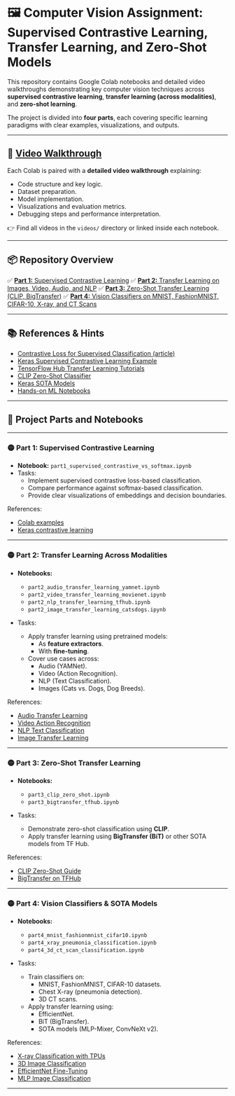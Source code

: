 # 🖼️ Computer Vision Assignment: Supervised Contrastive Learning, Transfer Learning, and Zero-Shot Models

This repository contains Google Colab notebooks and detailed video walkthroughs demonstrating key computer vision techniques across **supervised contrastive learning**, **transfer learning (across modalities)**, and **zero-shot learning**.

The project is divided into **four parts**, each covering specific learning paradigms with clear examples, visualizations, and outputs.

---

## 🎥 [Video Walkthrough](youtube.com)

Each Colab is paired with a **detailed video walkthrough** explaining:
- Code structure and key logic.
- Dataset preparation.
- Model implementation.
- Visualizations and evaluation metrics.
- Debugging steps and performance interpretation.

👉 Find all videos in the `videos/` directory or linked inside each notebook.

---

## 📦 Repository Overview

✅ [**Part 1:** Supervised Contrastive Learning]()
✅ [**Part 2:** Transfer Learning on Images, Video, Audio, and NLP]()
✅ [**Part 3:** Zero-Shot Transfer Learning (CLIP, BigTransfer)]()
✅ [**Part 4:** Vision Classifiers on MNIST, FashionMNIST, CIFAR-10, X-ray, and CT Scans]()

---

## 📚 References & Hints

- [Contrastive Loss for Supervised Classification (article)](https://towardsdatascience.com/contrastive-loss-for-supervised-classification-224ae35692e7)  
- [Keras Supervised Contrastive Learning Example](https://keras.io/examples/vision/supervised-contrastive-learning)  
- [TensorFlow Hub Transfer Learning Tutorials](https://amitness.com/2020/02/tensorflow-hub-for-transfer-learning)  
- [CLIP Zero-Shot Classifier](https://towardsdatascience.com/how-to-try-clip-openais-zero-shot-image-classifier-439d75a34d6b)  
- [Keras SOTA Models](https://keras.io/examples/vision/bit)  
- [Hands-on ML Notebooks](https://github.com/ageron/handson-ml3/blob/main/14_deep_computer_vision_with_cnns.ipynb)

---

## 🚀 Project Parts and Notebooks

---

### 🟡 **Part 1: Supervised Contrastive Learning**

- **Notebook:** `part1_supervised_contrastive_vs_softmax.ipynb`
- Tasks:
  - Implement supervised contrastive loss-based classification.
  - Compare performance against softmax-based classification.
  - Provide clear visualizations of embeddings and decision boundaries.

References:
- [Colab examples](https://docs.google.com/presentation/d/1UxtHDwjViC7VpSb0zB-kajGQ-TwznQmc-7LsbHRfO3s/edit#slide=id.gcdc5f16e5b_20_5)
- [Keras contrastive learning](https://keras.io/examples/vision/supervised-contrastive-learning)

---

### 🟡 **Part 2: Transfer Learning Across Modalities**

- **Notebooks:**  
  - `part2_audio_transfer_learning_yamnet.ipynb`  
  - `part2_video_transfer_learning_movienet.ipynb`  
  - `part2_nlp_transfer_learning_tfhub.ipynb`  
  - `part2_image_transfer_learning_catsdogs.ipynb`

- Tasks:
  - Apply transfer learning using pretrained models:
    - As **feature extractors**.
    - With **fine-tuning**.
  - Cover use cases across:
    - Audio (YAMNet).
    - Video (Action Recognition).
    - NLP (Text Classification).
    - Images (Cats vs. Dogs, Dog Breeds).

References:
- [Audio Transfer Learning](https://blog.tensorflow.org/2021/03/transfer-learning-for-audio-data-with-yamnet.html)
- [Video Action Recognition](https://www.tensorflow.org/hub/tutorials/action_recognition_with_tf_hub)
- [NLP Text Classification](https://www.tensorflow.org/hub/tutorials/tf2_text_classification)
- [Image Transfer Learning](https://www.tensorflow.org/tutorials/images/transfer_learning)

---

### 🟡 **Part 3: Zero-Shot Transfer Learning**

- **Notebooks:**  
  - `part3_clip_zero_shot.ipynb`  
  - `part3_bigtransfer_tfhub.ipynb`

- Tasks:
  - Demonstrate zero-shot classification using **CLIP**.
  - Apply transfer learning using **BigTransfer (BiT)** or other SOTA models from TF Hub.

References:
- [CLIP Zero-Shot Guide](https://towardsdatascience.com/how-to-try-clip-openais-zero-shot-image-classifier-439d75a34d6b)
- [BigTransfer on TFHub](https://keras.io/examples/vision/bit)

---

### 🟡 **Part 4: Vision Classifiers & SOTA Models**

- **Notebooks:**  
  - `part4_mnist_fashionmnist_cifar10.ipynb`  
  - `part4_xray_pneumonia_classification.ipynb`  
  - `part4_3d_ct_scan_classification.ipynb`

- Tasks:
  - Train classifiers on:
    - MNIST, FashionMNIST, CIFAR-10 datasets.
    - Chest X-ray (pneumonia detection).
    - 3D CT scans.
  - Apply transfer learning using:
    - EfficientNet.
    - BiT (BigTransfer).
    - SOTA models (MLP-Mixer, ConvNeXt v2).

References:
- [X-ray Classification with TPUs](https://keras.io/examples/vision/xray_classification_with_tpus)
- [3D Image Classification](https://keras.io/examples/vision/3D_image_classification)
- [EfficientNet Fine-Tuning](https://keras.io/examples/vision/image_classification_efficientnet_fine_tuning)
- [MLP Image Classification](https://keras.io/examples/vision/mlp_image_classification)

---
